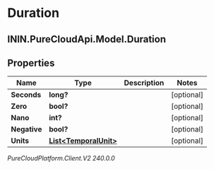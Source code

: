 # Duration

## ININ.PureCloudApi.Model.Duration

## Properties

|Name | Type | Description | Notes|
|------------ | ------------- | ------------- | -------------|
| **Seconds** | **long?** |  | [optional] |
| **Zero** | **bool?** |  | [optional] |
| **Nano** | **int?** |  | [optional] |
| **Negative** | **bool?** |  | [optional] |
| **Units** | [**List&lt;TemporalUnit&gt;**](TemporalUnit) |  | [optional] |



_PureCloudPlatform.Client.V2 240.0.0_
